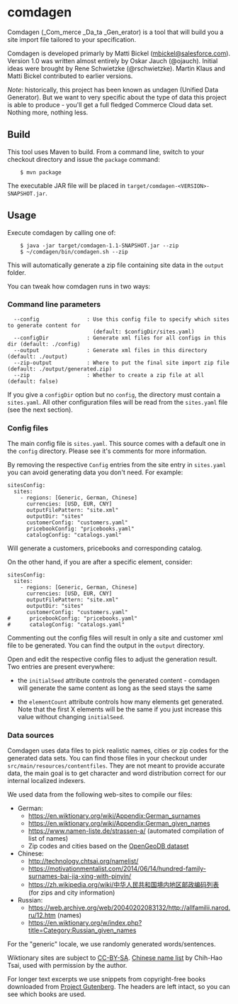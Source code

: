 # comdagen

Comdagen (_Com_merce _Da_ta _Gen_erator) is a tool that will build you a site import file tailored to your specification.

Comdagen is developed primarly by Matti Bickel (<mbickel@salesforce.com>). Version 1.0 was written almost entirely by Oskar Jauch (@ojauch).
Initial ideas were brought by Rene Schwietzke (@rschwietzke). Martin Klaus and Matti Bickel contributed to earlier versions.

_Note_: historically, this project has been known as undagen (Unified Data Generator). But we want to very specific about the type 
of data this project is able to produce - you'll get a full fledged Commerce Cloud data set. Nothing more, nothing less.  

## Build

This tool uses Maven to build. From a command line, switch to your checkout directory and issue the `package` command:

```
    $ mvn package
```

The executable JAR file will be placed in `target/comdagen-<VERSION>-SNAPSHOT.jar`.

## Usage

Execute comdagen by calling one of:

```
    $ java -jar target/comdagen-1.1-SNAPSHOT.jar --zip
    $ ~/comdagen/bin/comdagen.sh --zip
```

This will automatically generate a zip file containing site data in the `output` folder.

You can tweak how comdagen runs in two ways:

### Command line parameters

```
  --config               : Use this config file to specify which sites to generate content for 
                           (default: $configDir/sites.yaml)
  --configDir            : Generate xml files for all configs in this dir (default: ./config)
  --output               : Generate xml files in this directory (default: ./output)
  --zip-output           : Where to put the final site import zip file (default: ./output/generated.zip)
  --zip                  : Whether to create a zip file at all (default: false)
```

If you give a `configDir` option but no `config`, the directory must contain a `sites.yaml`.
All other configuration files will be read from the `sites.yaml` file (see the next section).

### Config files

The main config file is `sites.yaml`. This source comes with a default one in the `config` directory. Please see it's
comments for more information.

By removing the respective `Config` entries from the site entry in `sites.yaml` you can avoid generating data you don't
need. For example:

```
sitesConfig:
  sites:
    - regions: [Generic, German, Chinese]
      currencies: [USD, EUR, CNY]
      outputFilePattern: "site.xml"
      outputDir: "sites"
      customerConfig: "customers.yaml"
      pricebookConfig: "pricebooks.yaml"
      catalogConfig: "catalogs.yaml"
```
Will generate a customers, pricebooks and corresponding catalog.

On the other hand, if you are after a specific element, consider:
```
sitesConfig:
  sites:
    - regions: [Generic, German, Chinese]
      currencies: [USD, EUR, CNY]
      outputFilePattern: "site.xml"
      outputDir: "sites"
      customerConfig: "customers.yaml"
#      pricebookConfig: "pricebooks.yaml"
#      catalogConfig: "catalogs.yaml"
```
Commenting out the config files will result in only a site and customer xml file to be generated. You can find the
output in the `output` directory.

Open and edit the respective config files to adjust the generation result. Two entries are present everywhere:

 - the `initialSeed` attribute controls the generated content - comdagen will generate the same content as long as the 
   seed stays the same

 - the `elementCount` attribute controls how many elements get generated. Note that the first X elements will be the 
   same if you just increase this value without changing `initialSeed`.

### Data sources
Comdagen uses data files to pick realistic names, cities or zip codes for the generated data sets. You can find those
files in your checkout under `src/main/resources/contentfiles`. They are not meant to provide accurate data, the main
goal is to get character and word distribution correct for our internal localized indexers.

We used data from the following web-sites to compile our files:
* German:
  - https://en.wiktionary.org/wiki/Appendix:German_surnames
  - https://en.wiktionary.org/wiki/Appendix:German_given_names
  - https://www.namen-liste.de/strassen-a/ (automated compilation of list of names)
  - Zip codes and cities based on the [OpenGeoDB dataset](http://www.fa-technik.adfc.de/code/opengeodb/)
* Chinese:
  - http://technology.chtsai.org/namelist/
  - https://motivationmentalist.com/2014/06/14/hundred-family-surnames-bai-jia-xing-with-pinyin/
  - https://zh.wikipedia.org/wiki/中华人民共和国境内地区邮政编码列表 (for zips and city information)
* Russian: 
  - https://web.archive.org/web/20040202083132/http://allfamilii.narod.ru/12.htm (names)
  - https://en.wiktionary.org/w/index.php?title=Category:Russian_given_names

For the "generic" locale, we use randomly generated words/sentences.

Wiktionary sites are subject to [CC-BY-SA](https://creativecommons.org/licenses/by-sa/3.0/). [Chinese name list](http://technology.chtsai.org/namelist/) 
by Chih-Hao Tsai, used with permission by the author.

For longer text excerpts we use snippets from copyright-free books downloaded from [Project Gutenberg](http://www.gutenberg.org). 
The headers are left intact, so you can see which books are used. 
